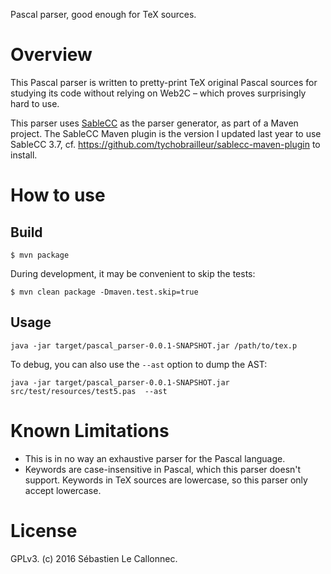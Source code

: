 Pascal parser, good enough for TeX sources.

# Overview

This Pascal parser is written to pretty-print TeX original Pascal
sources for studying its code without relying on Web2C – which proves
surprisingly hard to use.

This parser uses [SableCC](http://www.sablecc.org/) as the parser
generator, as part of a Maven project.  The SableCC Maven plugin is
the version I updated last year to use SableCC 3.7,
cf. https://github.com/tychobrailleur/sablecc-maven-plugin to install.

# How to use

## Build


    $ mvn package

During development, it may be convenient to skip the tests:

    $ mvn clean package -Dmaven.test.skip=true

## Usage

    java -jar target/pascal_parser-0.0.1-SNAPSHOT.jar /path/to/tex.p

To debug, you can also use the `--ast` option to dump the AST:

    java -jar target/pascal_parser-0.0.1-SNAPSHOT.jar src/test/resources/test5.pas  --ast

# Known Limitations

- This is in no way an exhaustive parser for the Pascal language.
- Keywords are case-insensitive in Pascal, which this parser doesn't
  support.  Keywords in TeX sources are lowercase, so this parser only
  accept lowercase.

# License

GPLv3. (c) 2016 Sébastien Le Callonnec.
